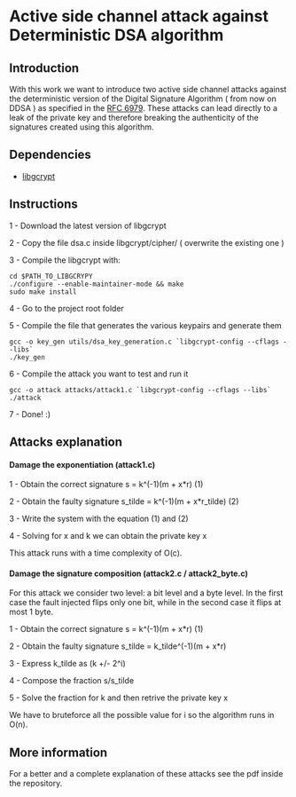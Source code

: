 # Active side channel attack against Deterministic DSA algorithm

## Introduction

With this work we want to introduce two active side channel attacks against the deterministic version of the Digital Signature Algorithm ( from now on DDSA ) as specified in the [RFC 6979](https://tools.ietf.org/html/rfc6979).
These attacks can lead directly to a leak of the private key and therefore breaking the authenticity of the signatures created using this algorithm.


## Dependencies

* [libgcrypt](https://www.gnu.org/software/libgcrypt/) 


## Instructions

1 - Download the latest version of libgcrypt

2 - Copy the file dsa.c inside libgcrypt/cipher/ ( overwrite the existing one )

3 - Compile the libgcrypt with:

	
	cd $PATH_TO_LIBGCRYPY
	./configure --enable-maintainer-mode && make
	sudo make install
	
4 - Go to the project root folder

5 - Compile the file that generates the various keypairs and generate them

	
	gcc -o key_gen utils/dsa_key_generation.c `libgcrypt-config --cflags --libs`
	./key_gen
	
6 - Compile the attack you want to test and run it

	gcc -o attack attacks/attack1.c `libgcrypt-config --cflags --libs`
	./attack
	
7 - Done! :)


## Attacks explanation

#### Damage the exponentiation (attack1.c)

1 - Obtain the correct signature s = k^(-1)(m + x*r)		(1)

2 - Obtain the faulty signature s_tilde = k^(-1)(m + x*r_tilde)		(2)

3 - Write the system with the equation (1) and (2)

4 - Solving for x and k we can obtain the private key x

This attack runs with a time complexity of O(c).


#### Damage the signature composition (attack2.c / attack2_byte.c)

For this attack we consider two level: a bit level and a byte level. In the first case the fault injected flips only one bit, while in the second case it flips at most 1 byte.

1 - Obtain the correct signature s = k^(-1)(m + x*r)	(1)

2 - Obtain the faulty signature s_tilde = k_tilde^(-1)(m + x*r)

3 - Express k_tilde as (k +/- 2^i)

4 - Compose the fraction s/s_tilde

5 - Solve the fraction for k and then retrive the private key x

We have to bruteforce all the possible value for i so the algorithm runs in O(n).


## More information

For a better and a complete explanation of these attacks see the pdf inside the repository.

